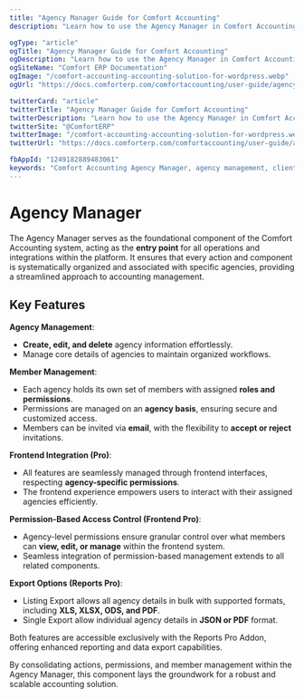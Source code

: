 ```yaml
---
title: "Agency Manager Guide for Comfort Accounting"
description: "Learn how to use the Agency Manager in Comfort Accounting. Complete guide for managing multiple agencies, client accounts, and financial data across different agency entities."

ogType: "article"
ogTitle: "Agency Manager Guide for Comfort Accounting"
ogDescription: "Learn how to use the Agency Manager in Comfort Accounting. Complete guide for managing multiple agencies, client accounts, and financial data across different agency entities."
ogSiteName: "Comfort ERP Documentation"
ogImage: "/comfort-accounting-accounting-solution-for-wordpress.webp"
ogUrl: "https://docs.comforterp.com/comfortaccounting/user-guide/agency-manager"

twitterCard: "article"
twitterTitle: "Agency Manager Guide for Comfort Accounting"
twitterDescription: "Learn how to use the Agency Manager in Comfort Accounting. Complete guide for managing multiple agencies, client accounts, and financial data across different agency entities."
twitterSite: "@ComfortERP"
twitterImage: "/comfort-accounting-accounting-solution-for-wordpress.webp"
twitterUrl: "https://docs.comforterp.com/comfortaccounting/user-guide/agency-manager"

fbAppId: "1249182889483061"
keywords: "Comfort Accounting Agency Manager, agency management, client accounting, multi-agency setup, agency dashboard, agency financials, client management, agency reports, multi-tenant accounting, agency settings"
---
```


# Agency Manager

The Agency Manager serves as the foundational component of the Comfort Accounting system, acting as the **entry point** for all operations and integrations within the platform. It ensures that every action and component is systematically organized and associated with specific agencies, providing a streamlined approach to accounting management.

## Key Features ##

**Agency Management**:
+ **Create, edit, and delete** agency information effortlessly.
+ Manage core details of agencies to maintain organized workflows.

**Member Management**:
+ Each agency holds its own set of members with assigned **roles and permissions**.
+ Permissions are managed on an **agency basis**, ensuring secure and customized access.
+ Members can be invited via **email**, with the flexibility to **accept or reject** invitations.

**Frontend Integration (Pro)**:
+ All features are seamlessly managed through frontend interfaces, respecting **agency-specific permissions**.
+ The frontend experience empowers users to interact with their assigned agencies efficiently.

**Permission-Based Access Control (Frontend Pro)**:
+ Agency-level permissions ensure granular control over what members can **view, edit, or manage** within the frontend system.
+ Seamless integration of permission-based management extends to all related components.

**Export Options (Reports Pro)**:
+ Listing Export allows all agency details in bulk with supported formats, including **XLS, XLSX, ODS, and PDF**.
+ Single Export allow individual agency details in **JSON or PDF** format.

Both features are accessible exclusively with the Reports Pro Addon, offering enhanced reporting and data export capabilities.

By consolidating actions, permissions, and member management within the Agency Manager, this component lays the groundwork for a robust and scalable accounting solution.


